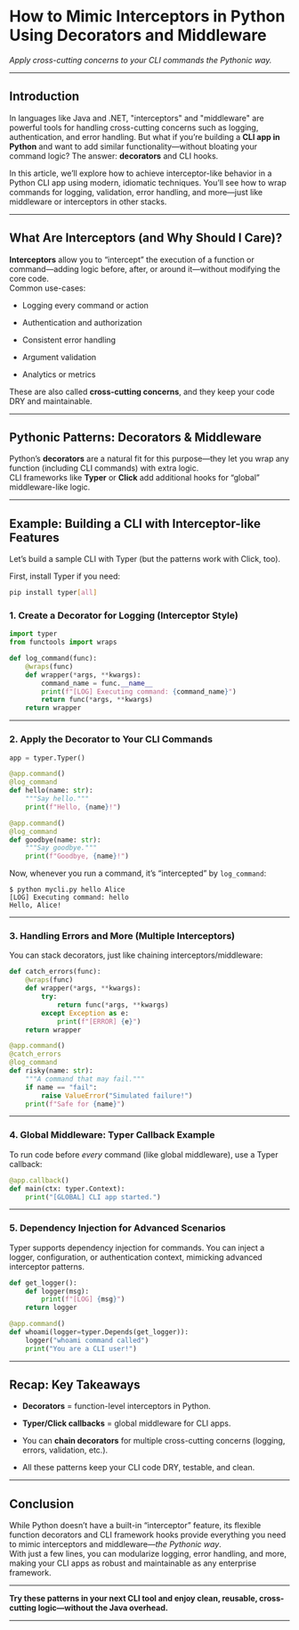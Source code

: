 # How to Mimic Interceptors in Python Using Decorators and Middleware

_Apply cross-cutting concerns to your CLI commands the Pythonic way._

* * *

## Introduction

In languages like Java and .NET, "interceptors" and "middleware" are powerful tools for handling cross-cutting concerns such as logging, authentication, and error handling. But what if you’re building a **CLI app in Python** and want to add similar functionality—without bloating your command logic? The answer: **decorators** and CLI hooks.

In this article, we’ll explore how to achieve interceptor-like behavior in a Python CLI app using modern, idiomatic techniques. You’ll see how to wrap commands for logging, validation, error handling, and more—just like middleware or interceptors in other stacks.

* * *

## What Are Interceptors (and Why Should I Care)?

**Interceptors** allow you to “intercept” the execution of a function or command—adding logic before, after, or around it—without modifying the core code.  
Common use-cases:

* Logging every command or action
    
* Authentication and authorization
    
* Consistent error handling
    
* Argument validation
    
* Analytics or metrics
    

These are also called **cross-cutting concerns**, and they keep your code DRY and maintainable.

* * *

## Pythonic Patterns: Decorators & Middleware

Python’s **decorators** are a natural fit for this purpose—they let you wrap any function (including CLI commands) with extra logic.  
CLI frameworks like **Typer** or **Click** add additional hooks for “global” middleware-like logic.

* * *

## Example: Building a CLI with Interceptor-like Features

Let’s build a sample CLI with Typer (but the patterns work with Click, too).

First, install Typer if you need:

```sh
pip install typer[all]
```

### 1. Create a Decorator for Logging (Interceptor Style)

```python
import typer
from functools import wraps

def log_command(func):
    @wraps(func)
    def wrapper(*args, **kwargs):
        command_name = func.__name__
        print(f"[LOG] Executing command: {command_name}")
        return func(*args, **kwargs)
    return wrapper
```

* * *

### 2. Apply the Decorator to Your CLI Commands

```python
app = typer.Typer()

@app.command()
@log_command
def hello(name: str):
    """Say hello."""
    print(f"Hello, {name}!")

@app.command()
@log_command
def goodbye(name: str):
    """Say goodbye."""
    print(f"Goodbye, {name}!")
```

Now, whenever you run a command, it’s “intercepted” by `log_command`:

```
$ python mycli.py hello Alice
[LOG] Executing command: hello
Hello, Alice!
```

* * *

### 3. Handling Errors and More (Multiple Interceptors)

You can stack decorators, just like chaining interceptors/middleware:

```python
def catch_errors(func):
    @wraps(func)
    def wrapper(*args, **kwargs):
        try:
            return func(*args, **kwargs)
        except Exception as e:
            print(f"[ERROR] {e}")
    return wrapper

@app.command()
@catch_errors
@log_command
def risky(name: str):
    """A command that may fail."""
    if name == "fail":
        raise ValueError("Simulated failure!")
    print(f"Safe for {name}")
```

* * *

### 4. Global Middleware: Typer Callback Example

To run code before _every_ command (like global middleware), use a Typer callback:

```python
@app.callback()
def main(ctx: typer.Context):
    print("[GLOBAL] CLI app started.")
```

* * *

### 5. Dependency Injection for Advanced Scenarios

Typer supports dependency injection for commands. You can inject a logger, configuration, or authentication context, mimicking advanced interceptor patterns.

```python
def get_logger():
    def logger(msg):
        print(f"[LOG] {msg}")
    return logger

@app.command()
def whoami(logger=typer.Depends(get_logger)):
    logger("whoami command called")
    print("You are a CLI user!")
```

* * *

## Recap: Key Takeaways

* **Decorators** = function-level interceptors in Python.
    
* **Typer/Click callbacks** = global middleware for CLI apps.
    
* You can **chain decorators** for multiple cross-cutting concerns (logging, errors, validation, etc.).
    
* All these patterns keep your CLI code DRY, testable, and clean.
    

* * *

## Conclusion

While Python doesn’t have a built-in “interceptor” feature, its flexible function decorators and CLI framework hooks provide everything you need to mimic interceptors and middleware—_the Pythonic way_.  
With just a few lines, you can modularize logging, error handling, and more, making your CLI apps as robust and maintainable as any enterprise framework.

* * *

**Try these patterns in your next CLI tool and enjoy clean, reusable, cross-cutting logic—without the Java overhead.**

* * *
